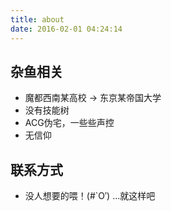 ```yaml
---
title: about
date: 2016-02-01 04:24:14
---
```

## 杂鱼相关
* 魔都西南某高校 -> 东京某帝国大学
* 没有技能树
* ACG伪宅，一些些声控
* 无信仰

## 联系方式
* 没人想要的喂！(#`O′) ...就这样吧